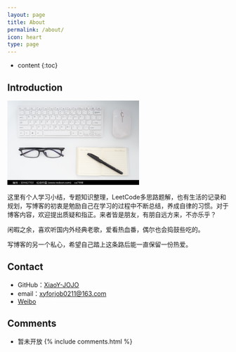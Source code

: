 ```yaml
---
layout: page
title: About
permalink: /about/
icon: heart
type: page
---
```


* content
{:toc}

## Introduction
<img src="https://github.com/XiaoY-JOJO/ImageRepository/blob/master/blog.jpg?raw=true"  height="192" width="300"> 



这里有个人学习小结，专题知识整理，LeetCode多思路题解，也有生活的记录和规划，写博客的初衷是勉励自己在学习的过程中不断总结，养成自律的习惯。对于博客内容，欢迎提出质疑和指正。来者皆是朋友，有朋自远方来，不亦乐乎？


闲暇之余，喜欢听国内外经典老歌，爱看热血番，偶尔也会捣鼓些吃的。


写博客的另一个私心，希望自己踏上这条路后能一直保留一份热爱。




## Contact

* GitHub：[XiaoY-JOJO](https://github.com/XiaoY-JOJO)
* email：xyforjob0211@163.com
* [Weibo](https://weibo.com/5135793308)



## Comments

* 暂未开放
{% include comments.html %}
